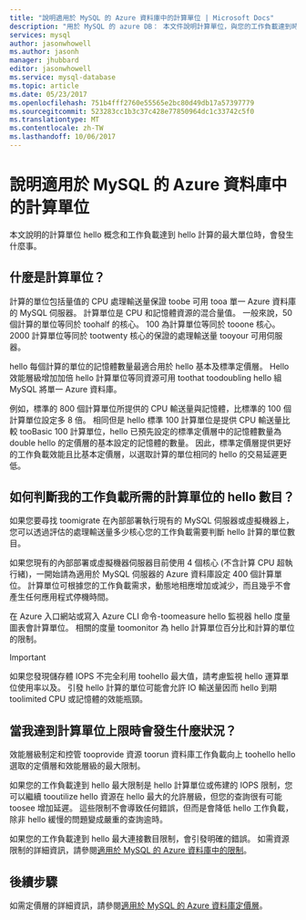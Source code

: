 ```yaml
---
title: "說明適用於 MySQL 的 Azure 資料庫中的計算單位 | Microsoft Docs"
description: "用於 MySQL 的 azure DB： 本文件說明計算單位，與您的工作負載達到時，會發生什麼情況的 hello 概念 hello 最大的計算單位。"
services: mysql
author: jasonwhowell
ms.author: jasonh
manager: jhubbard
editor: jasonwhowell
ms.service: mysql-database
ms.topic: article
ms.date: 05/23/2017
ms.openlocfilehash: 751b4fff2760e55565e2bc80d49db17a57397779
ms.sourcegitcommit: 523283cc1b3c37c428e77850964dc1c33742c5f0
ms.translationtype: MT
ms.contentlocale: zh-TW
ms.lasthandoff: 10/06/2017
---
```

# <a name="explaining-compute-units-in-azure-database-for-mysql"></a>說明適用於 MySQL 的 Azure 資料庫中的計算單位
本文說明的計算單位 hello 概念和工作負載達到 hello 計算的最大單位時，會發生什麼事。

## <a name="what-are-compute-units"></a>什麼是計算單位？
計算的單位包括量值的 CPU 處理輸送量保證 toobe 可用 tooa 單一 Azure 資料庫的 MySQL 伺服器。 計算單位是 CPU 和記憶體資源的混合量值。 一般來說，50 個計算的單位等同於 toohalf 的核心。 100 為計算單位等同於 tooone 核心。 2000 計算單位等同於 tootwenty 核心的保證的處理輸送量 tooyour 可用伺服器。

hello 每個計算的單位的記憶體數量最適合用於 hello 基本及標準定價層。 Hello 效能層級增加加倍 hello 計算單位等同資源可用 toothat toodoubling hello 組 MySQL 將單一 Azure 資料庫。

例如，標準的 800 個計算單位所提供的 CPU 輸送量與記憶體，比標準的 100 個計算單位設定多 8 倍。 相同但是 hello 標準 100 計算單位是提供 CPU 輸送量比較 tooBasic 100 計算單位，hello 已預先設定的標準定價層中的記憶體數量為 double hello 的定價層的基本設定的記憶體的數量。 因此，標準定價層提供更好的工作負載效能且比基本定價層，以選取計算的單位相同的 hello 的交易延遲更低。

## <a name="how-can-i-determine-hello-number-of-compute-units-needed-for-my-workload"></a>如何判斷我的工作負載所需的計算單位的 hello 數目？
如果您要尋找 toomigrate 在內部部署執行現有的 MySQL 伺服器或虛擬機器上，您可以透過評估的處理輸送量多少核心您的工作負載需要判斷 hello 計算的單位數目。 

如果您現有的內部部署或虛擬機器伺服器目前使用 4 個核心 (不含計算 CPU 超執行緒)，一開始請為適用於 MySQL 伺服器的 Azure 資料庫設定 400 個計算單位。 計算單位可根據您的工作負載需求，動態地相應增加或減少，而且幾乎不會產生任何應用程式停機時間。 

在 Azure 入口網站或寫入 Azure CLI 命令-toomeasure hello 監視器 hello 度量圖表會計算單位。 相關的度量 toomonitor 為 hello 計算單位百分比和計算的單位的限制。

>[!IMPORTANT]
> 如果您發現儲存體 IOPS 不完全利用 toohello 最大值，請考慮監視 hello 運算單位使用率以及。 引發 hello 計算的單位可能會允許 IO 輸送量因而 hello 到期 toolimited CPU 或記憶體的效能瓶頸。

## <a name="what-happens-when-i-hit-my-maximum-compute-units"></a>當我達到計算單位上限時會發生什麼狀況？
效能層級制定和控管 tooprovide 資源 toorun 資料庫工作負載向上 toohello hello 選取的定價層和效能層級的最大限制。 

如果您的工作負載達到 hello 最大限制是 hello 計算單位或佈建的 IOPS 限制，您可以繼續 tooutilize hello 資源在 hello 最大的允許層級，但您的查詢很有可能 toosee 增加延遲。 這些限制不會導致任何錯誤，但而是會降低 hello 工作負載，除非 hello 緩慢的問題變成嚴重的查詢逾時。 

如果您的工作負載達到 hello 最大連接數目限制，會引發明確的錯誤。 如需資源限制的詳細資訊，請參閱[適用於 MySQL 的 Azure 資料庫中的限制](concepts-limits.md)。

## <a name="next-steps"></a>後續步驟
如需定價層的詳細資訊，請參閱[適用於 MySQL 的 Azure 資料庫定價層](./concepts-service-tiers.md)。
